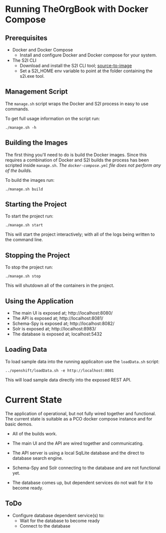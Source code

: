 # Running TheOrgBook with Docker Compose

## Prerequisites

* Docker and Docker Compose
  * Install and configure Docker and Docker compose for your system.
* The S2I CLI
  * Download and install the S2I CLI tool; [source-to-image](https://github.com/openshift/source-to-image)
  * Set a S2I_HOME env variable to point at the folder containing the s2i.exe tool.

## Management Script

The `manage.sh` script wraps the Docker and S2I process in easy to use commands.

To get full usage information on the script run:
```
./manage.sh -h
```
  
## Building the Images

The first thing you'll need to do is build the Docker images.  Since this requires a combination of Docker and S2I builds the process has been scripted inside `manage.sh`.  _The `docker-compose.yml` file does not perform any of the builds._

To build the images run:
```
./manage.sh build
```

## Starting the Project

To start the project run:
```
./manage.sh start
```

This will start the project interactively; with all of the logs being written to the command line.

## Stopping the Project

To stop the project run:
```
./manage.sh stop
```

This will shutdown all of the containers in the project.

## Using the Application

* The main UI is exposed at; http://localhost:8080/
* The API is exposed at; http://localhost:8081/
* Schema-Spy is exposed at; http://localhost:8082/
* Solr is exposed at; http://localhost:8983/
* The database is exposed at; localhost:5432

## Loading Data

To load sample data into the running applicaiton use the `loadData.sh` script:
```
../openshift/loadData.sh -e http://localhost:8081
```

This will load sample data directly into the exposed REST API.

# Current State

The application of operational, but not fully wired together and functional.  The current state is suitable as a PCO docker compose instance and for basic demos.

* All of the builds work.
* The main UI and the API are wired together and communicating.
* The API server is using a local SqlLite database and the direct to database search engine.

* Schema-Spy and Solr connecting to the database and are not functional yet.

* The database comes up, but dependent services do not wait for it to become ready.

## ToDo

* Configure database dependent service(s) to:
  * Wait for the database to become ready
  * Connect to the database
